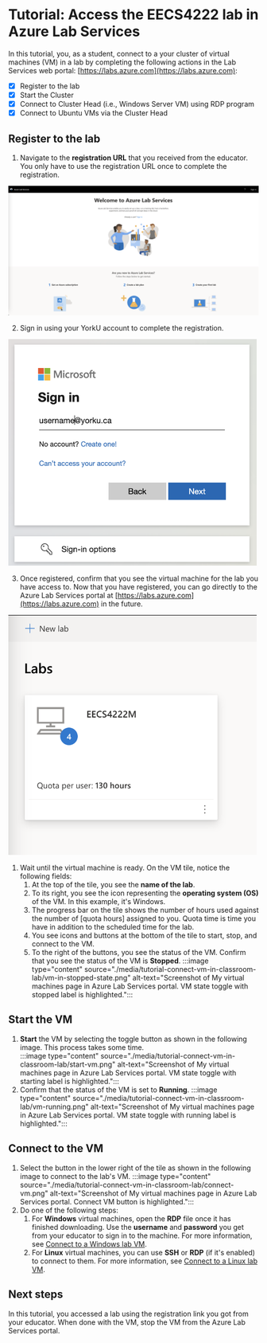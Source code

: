 <!-- ---
Title: Access a lab in Azure Lab Services 
Description: In this tutorial, students access to the cluster of virtual machines in the EECS4222-lab
Topic: Tutorial
Date: 01/02/2023
--- -->

# Tutorial: Access the EECS4222 lab in Azure Lab Services

In this tutorial, you, as a student, connect to a your cluster of virtual machines (VM) in a lab by completing the following actions in the Lab Services web portal: [https://labs.azure.com](https://labs.azure.com):

- [x] Register to the lab
- [x] Start the Cluster
- [x] Connect to Cluster Head (i.e., Windows Server VM) using RDP program
- [x] Connect to Ubuntu VMs via the Cluster Head 

## Register to the lab

1. Navigate to the **registration URL** that you received from the educator. You only have to use the registration URL once to complete the registration.  

<img title="" alt="Click on Sign in to go to the login page" src="/images/login.png" >

2. Sign in using your YorkU account to complete the registration.

<img title="" alt="Click on Sign in to go to the login page" src="/images/username.png" width="500" >


3. Once registered, confirm that you see the virtual machine for the lab you have access to.  Now that you have registered, you can go directly to the Azure Lab Services portal at [https://labs.azure.com](https://labs.azure.com) in the future.

<img title="" alt="Click on Sign in to go to the login page" src="/images/lab1.png" width="500" >

    
1. Wait until the virtual machine is ready. On the VM tile, notice the following fields:
    1. At the top of the tile, you see the **name of the lab**.
    2. To its right, you see the icon representing the **operating system (OS)** of the VM. In this example, it's Windows.
    3. The progress bar on the tile shows the number of hours used against the number of [quota hours] assigned to you. Quota time is time you have in addition to the scheduled time for the lab.
    4. You see icons and buttons at the bottom of the tile to start, stop, and connect to the VM.
    5. To the right of the buttons, you see the status of the VM. Confirm that you see the status of the VM is **Stopped**.
        :::image type="content" source="./media/tutorial-connect-vm-in-classroom-lab/vm-in-stopped-state.png" alt-text="Screenshot of My virtual machines page in Azure Lab Services portal.  VM state toggle with stopped label is highlighted.":::

## Start the VM

1. **Start** the VM by selecting the toggle button as shown in the following image. This process takes some time.  
    :::image type="content" source="./media/tutorial-connect-vm-in-classroom-lab/start-vm.png" alt-text="Screenshot of My virtual machines page in Azure Lab Services portal.  VM state toggle with starting label is highlighted.":::
1. Confirm that the status of the VM is set to **Running**.
    :::image type="content" source="./media/tutorial-connect-vm-in-classroom-lab/vm-running.png" alt-text="Screenshot of My virtual machines page in Azure Lab Services portal.  VM state toggle with running label is highlighted.":::

## Connect to the VM

1. Select the button in the lower right of the tile as shown in the following image to connect to the lab's VM.
    :::image type="content" source="./media/tutorial-connect-vm-in-classroom-lab/connect-vm.png" alt-text="Screenshot of My virtual machines page in Azure Lab Services portal. Connect VM button is highlighted.":::
1. Do one of the following steps:
    1. For **Windows** virtual machines, open the **RDP** file once it has finished downloading. Use the **username** and **password** you get from your educator to sign in to the machine. For more information, see [Connect to a Windows lab VM](connect-virtual-machine.md#connect-to-a-windows-lab-vm).
    2. For **Linux** virtual machines, you can use **SSH** or **RDP** (if it's enabled) to connect to them. For more information, see [Connect to a Linux lab VM](connect-virtual-machine.md#connect-to-a-linux-lab-vm).

## Next steps

In this tutorial, you accessed a lab using the registration link you got from your educator.  When done with the VM, stop the VM from the Azure Lab Services portal.